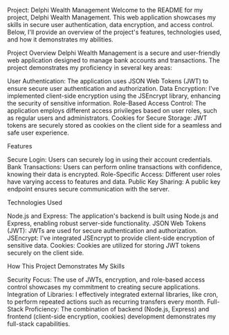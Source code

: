 Project: Delphi Wealth Management
Welcome to the README for my project, Delphi Wealth Management. 
This web application showcases my skills in secure user authentication, data encryption, and access control. 
Below, I'll provide an overview of the project's features, technologies used, and how it demonstrates my abilities.

Project Overview
Delphi Wealth Management is a secure and user-friendly web application designed to manage bank accounts and transactions. 
The project demonstrates my proficiency in several key areas:

User Authentication: The application uses JSON Web Tokens (JWT) to ensure secure user authentication and authorization.
Data Encryption: I've implemented client-side encryption using the JSEncrypt library, enhancing the security of sensitive information.
Role-Based Access Control: The application employs different access privileges based on user roles, such as regular users and administrators.
Cookies for Secure Storage: JWT tokens are securely stored as cookies on the client side for a seamless and safe user experience.

Features

Secure Login: Users can securely log in using their account credentials.
Bank Transactions: Users can perform online transactions with confidence, knowing their data is encrypted.
Role-Specific Access: Different user roles have varying access to features and data.
Public Key Sharing: A public key endpoint ensures secure communication with the server.

Technologies Used

Node.js and Express: The application's backend is built using Node.js and Express, enabling robust server-side functionality.
JSON Web Tokens (JWT): JWTs are used for secure authentication and authorization.
JSEncrypt: I've integrated JSEncrypt to provide client-side encryption of sensitive data.
Cookies: Cookies are utilized for storing JWT tokens securely on the client side.


How This Project Demonstrates My Skills

Security Focus: The use of JWTs, encryption, and role-based access control showcases my commitment to creating secure applications.
Integration of Libraries: I effectively integrated external libraries, like cron, to perform repeated actions such as recurring transfers every month.
Full-Stack Proficiency: The combination of backend (Node.js, Express) and frontend (client-side encryption, cookies) development demonstrates my full-stack capabilities.
